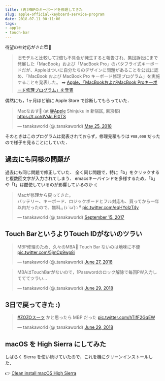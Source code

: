 ```yaml
---
title: (再)MBPのキーボードを修理してきた
slug: apple-official-keyboard-service-program
date: 2018-07-11 00:11:00
tags:
- apple
- touch-bar
---
```



待望の神対応がきた😇🍎



> 旧モデルと比較して2倍も不具合が発生すると報告され、集団訴訟にまで発展した「MacBook」および「MacBook Pro」のバタフライ式キーボードだが、Appleはついに自分たちのデザインに問題があることを公式に認め、「MacBook および MacBook Pro キーボード修理プログラム」を実施することを発表した。 ➡️ [Apple、「MacBookおよびMacBook Proキーボード修理プログラム」を発表](https://gori.me/macbookpro/107579)


偶然にも，1ヶ月ほど前に Apple Store で診断してもらっていた．


<blockquote class="twitter-tweet" data-lang="en"><p lang="ja" dir="ltr">Macなおす🍎 (at <a href="https://twitter.com/Apple?ref_src=twsrc%5Etfw">@Apple</a> Shinjuku in 新宿区, 東京都) <a href="https://t.co/dVskLEI0TS">https://t.co/dVskLEI0TS</a></p>&mdash; tanakaworld (@_tanakaworld) <a href="https://twitter.com/_tanakaworld/status/999869928588152832?ref_src=twsrc%5Etfw">May 25, 2018</a></blockquote>
<script async src="https://platform.twitter.com/widgets.js" charset="utf-8"></script>

そのときはこのプログラムは発表されておらず，修理見積もりは `¥88,000` だったので様子を見ることにしていた． 


## 過去にも同様の問題が

過去にも同じ問題で修正していた．
全く同じ問題で，特に「b」をクリックすると複数回文字が入力されてしまう．
emacsキーバインドを多様するため，「b」や「f」は酷使しているのが影響しているのか :(

<blockquote class="twitter-tweet" data-lang="en"><p lang="ja" dir="ltr">Macが修理から戻ってきた。<br>バッテリー、キーボード、ロジックボードとフル対応も、買ってから一年以内だったので、無料₍₍ (ง ˙ω˙)ว ⁾⁾ <a href="https://t.co/eqHYoIzT4y">pic.twitter.com/eqHYoIzT4y</a></p>&mdash; tanakaworld (@_tanakaworld) <a href="https://twitter.com/_tanakaworld/status/908482401923244032?ref_src=twsrc%5Etfw">September 15, 2017</a></blockquote>
<script async src="https://platform.twitter.com/widgets.js" charset="utf-8"></script>


## Touch BarというよりTouch IDがないのツラい

<blockquote class="twitter-tweet" data-lang="en"><p lang="ja" dir="ltr">MBP修理のため、久々のMBA🍎 Touch Bar ないのは地味に不便 <a href="https://t.co/5jmCp9wp8i">pic.twitter.com/5jmCp9wp8i</a></p>&mdash; tanakaworld (@_tanakaworld) <a href="https://twitter.com/_tanakaworld/status/1011792127456468992?ref_src=twsrc%5Etfw">June 27, 2018</a></blockquote>
<script async src="https://platform.twitter.com/widgets.js" charset="utf-8"></script>


<blockquote class="twitter-tweet" data-lang="en"><p lang="ja" dir="ltr">MBAはTouchBarがないので，1Passwordのロック解除で毎回PW入力してててツラい...</p>&mdash; tanakaworld (@_tanakaworld) <a href="https://twitter.com/_tanakaworld/status/1012566261207744513?ref_src=twsrc%5Etfw">June 29, 2018</a></blockquote>
<script async src="https://platform.twitter.com/widgets.js" charset="utf-8"></script>


## 3日で戻ってきた :)

<blockquote class="twitter-tweet" data-lang="en"><p lang="ja" dir="ltr"><a href="https://twitter.com/hashtag/ZOZO%E3%82%B9%E3%83%BC%E3%83%84?src=hash&amp;ref_src=twsrc%5Etfw">#ZOZOスーツ</a> かと思ったら MBP だった <a href="https://t.co/hTifF2GqEW">pic.twitter.com/hTifF2GqEW</a></p>&mdash; tanakaworld (@_tanakaworld) <a href="https://twitter.com/_tanakaworld/status/1012687702670491650?ref_src=twsrc%5Etfw">June 29, 2018</a></blockquote>
<script async src="https://platform.twitter.com/widgets.js" charset="utf-8"></script>

## macOS を High Sierra にしてみた

しばらく Sierra を使い続けていたので，これを機にクリーンインストールした．

👉 [Clean install macOS High Sierra](/clean-install-macos-high-sierra)
